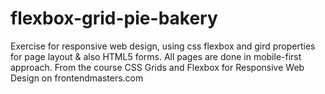 # flexbox-grid-pie-bakery

Exercise for responsive web design, using css flexbox and gird properties for page layout & also HTML5 forms. All pages are done in mobile-first approach.
From the course CSS Grids and Flexbox for Responsive Web Design on frontendmasters.com
